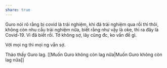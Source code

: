 ```yaml
---
share: true
---
```

Guro nói rõ rằng bị covid là trải nghiệm, khi đã trải nghiệm qua rồi thì thôi, không còn nhu cầu trải nghiệm nữa, biết rằng như vậy là oke, thì ra đây là Covid-19. Vì đã biết rồi.
Tớ không sợ, lây cũng đc, ko vấn đề gì.

Với mọi ng thì mọi ng vẫn sợ. 

Thảo thấy Guro lag. [[Muốn Guro không còn lag nữa|Muốn Guro không còn lag nữa]]